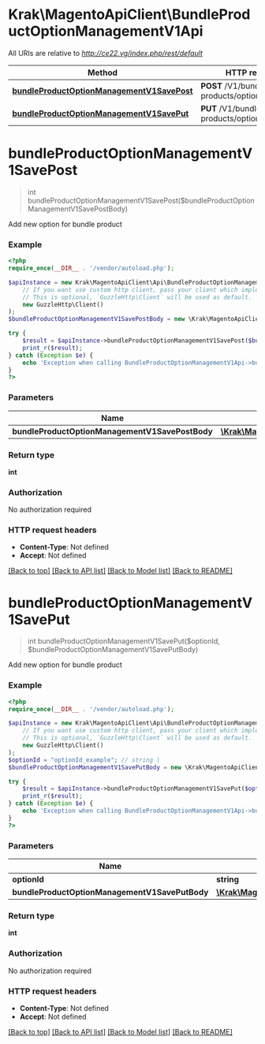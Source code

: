 # Krak\MagentoApiClient\BundleProductOptionManagementV1Api

All URIs are relative to *http://ce22.vg/index.php/rest/default*

Method | HTTP request | Description
------------- | ------------- | -------------
[**bundleProductOptionManagementV1SavePost**](BundleProductOptionManagementV1Api.md#bundleProductOptionManagementV1SavePost) | **POST** /V1/bundle-products/options/add | 
[**bundleProductOptionManagementV1SavePut**](BundleProductOptionManagementV1Api.md#bundleProductOptionManagementV1SavePut) | **PUT** /V1/bundle-products/options/{optionId} | 


# **bundleProductOptionManagementV1SavePost**
> int bundleProductOptionManagementV1SavePost($bundleProductOptionManagementV1SavePostBody)



Add new option for bundle product

### Example
```php
<?php
require_once(__DIR__ . '/vendor/autoload.php');

$apiInstance = new Krak\MagentoApiClient\Api\BundleProductOptionManagementV1Api(
    // If you want use custom http client, pass your client which implements `GuzzleHttp\ClientInterface`.
    // This is optional, `GuzzleHttp\Client` will be used as default.
    new GuzzleHttp\Client()
);
$bundleProductOptionManagementV1SavePostBody = new \Krak\MagentoApiClient\Model\BundleProductOptionManagementV1SavePostBody(); // \Krak\MagentoApiClient\Model\BundleProductOptionManagementV1SavePostBody | 

try {
    $result = $apiInstance->bundleProductOptionManagementV1SavePost($bundleProductOptionManagementV1SavePostBody);
    print_r($result);
} catch (Exception $e) {
    echo 'Exception when calling BundleProductOptionManagementV1Api->bundleProductOptionManagementV1SavePost: ', $e->getMessage(), PHP_EOL;
}
?>
```

### Parameters

Name | Type | Description  | Notes
------------- | ------------- | ------------- | -------------
 **bundleProductOptionManagementV1SavePostBody** | [**\Krak\MagentoApiClient\Model\BundleProductOptionManagementV1SavePostBody**](../Model/BundleProductOptionManagementV1SavePostBody.md)|  | [optional]

### Return type

**int**

### Authorization

No authorization required

### HTTP request headers

 - **Content-Type**: Not defined
 - **Accept**: Not defined

[[Back to top]](#) [[Back to API list]](../../README.md#documentation-for-api-endpoints) [[Back to Model list]](../../README.md#documentation-for-models) [[Back to README]](../../README.md)

# **bundleProductOptionManagementV1SavePut**
> int bundleProductOptionManagementV1SavePut($optionId, $bundleProductOptionManagementV1SavePutBody)



Add new option for bundle product

### Example
```php
<?php
require_once(__DIR__ . '/vendor/autoload.php');

$apiInstance = new Krak\MagentoApiClient\Api\BundleProductOptionManagementV1Api(
    // If you want use custom http client, pass your client which implements `GuzzleHttp\ClientInterface`.
    // This is optional, `GuzzleHttp\Client` will be used as default.
    new GuzzleHttp\Client()
);
$optionId = "optionId_example"; // string | 
$bundleProductOptionManagementV1SavePutBody = new \Krak\MagentoApiClient\Model\BundleProductOptionManagementV1SavePutBody(); // \Krak\MagentoApiClient\Model\BundleProductOptionManagementV1SavePutBody | 

try {
    $result = $apiInstance->bundleProductOptionManagementV1SavePut($optionId, $bundleProductOptionManagementV1SavePutBody);
    print_r($result);
} catch (Exception $e) {
    echo 'Exception when calling BundleProductOptionManagementV1Api->bundleProductOptionManagementV1SavePut: ', $e->getMessage(), PHP_EOL;
}
?>
```

### Parameters

Name | Type | Description  | Notes
------------- | ------------- | ------------- | -------------
 **optionId** | **string**|  |
 **bundleProductOptionManagementV1SavePutBody** | [**\Krak\MagentoApiClient\Model\BundleProductOptionManagementV1SavePutBody**](../Model/BundleProductOptionManagementV1SavePutBody.md)|  | [optional]

### Return type

**int**

### Authorization

No authorization required

### HTTP request headers

 - **Content-Type**: Not defined
 - **Accept**: Not defined

[[Back to top]](#) [[Back to API list]](../../README.md#documentation-for-api-endpoints) [[Back to Model list]](../../README.md#documentation-for-models) [[Back to README]](../../README.md)

